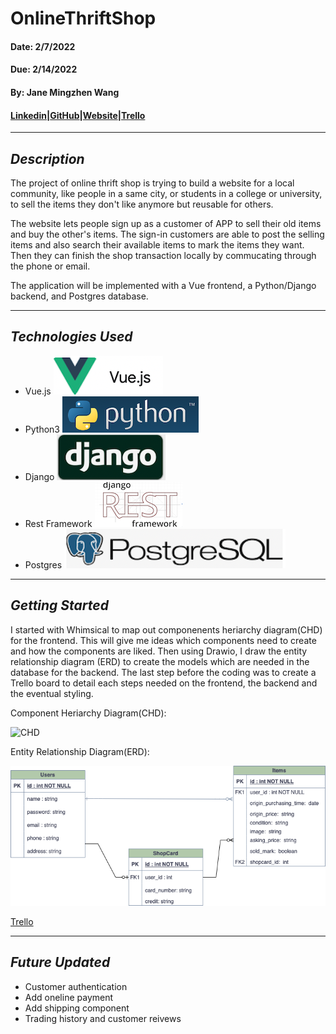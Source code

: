 # OnlineThriftShop

#### Date: 2/7/2022

#### Due: 2/14/2022

#### By: Jane Mingzhen Wang

#### [Linkedin](https://www.linkedin.com/in/janemzwangnj)|[GitHub](https://github.com/janemzwangnj)|[Website]()|[Trello]()

---

## _Description_

The project of online thrift shop is trying to build a website for a local community, like people in a same city, or students in a college or university, to sell the items they don't like anymore but reusable for others.

The website lets people sign up as a customer of APP to sell their old items and buy the other's items. The sign-in customers are able to post the selling items and also search their available items to mark the items they want. Then they can finish the shop transaction locally by commucating through the phone or email.

The application will be implemented with a Vue frontend, a Python/Django backend, and Postgres database.

---

## _Technologies Used_

- Vue.js ![vue](images/vue.png)
- Python3 ![python](images/python3.png)
- Django ![django](images/django.png)
- Rest Framework ![restframework](images/restframework.png)
- Postgres ![postgres](images/postgres.png)

---

## _Getting Started_

I started with Whimsical to map out componenents heriarchy diagram(CHD) for the frontend. This will give me ideas which components need to create and how the components are liked. Then using Drawio, I draw the entity relationship diagram (ERD) to create the models which are needed in the database for the backend. The last step before the coding was to create a Trello board to detail each steps needed on the frontend, the backend and the eventual styling.

Component Heriarchy Diagram(CHD):

![CHD]()

Entity Relationship Diagram(ERD):

![ERD](images/thrift.drawio.png)

[Trello]()

---

## _Future Updated_

- Customer authentication
- Add oneline payment
- Add shipping component
- Trading history and customer reivews

